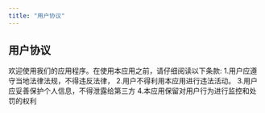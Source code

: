 ```yaml
---
title: "用户协议"
---
```


## 用户协议
欢迎使用我们的应用程序。在使用本应用之前，请仔细阅读以下条款:
1.用户应遵守当地法律法规，不得违反法律，
2.用户不得利用本应用进行违法活动。
3.用户应妥善保护个人信息，不得泄露给第三方
4.本应用保留对用户行为进行监控和处罚的权利
